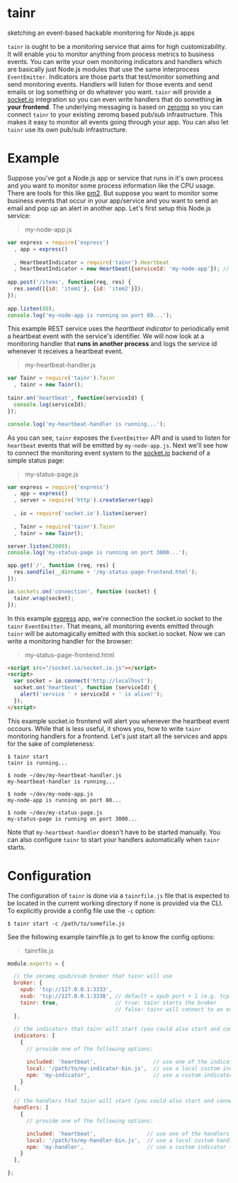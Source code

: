 tainr
=====

sketching an event-based hackable monitoring for Node.js apps

```tainr``` is ought to be a monitoring service that aims for high customizability. It will enable you to monitor anything from process metrics to business events. You can write your own monitoring indicators and handlers which are basically just Node.js modules that use the same interprocess ```EventEmitter```. Indicators are those parts that test/monitor something and send monitoring events. Handlers will listen for those events and send emails or log something or do whatever you want. ```tainr``` will provide a [socket.io](http://socket.io) integration so you can even write handlers that do something **in your frontend**. The underlying messaging is based on [zeromq](http://zeromq.org) so you can connect ```tainr``` to your existing zeromq based pub/sub infrastructure. This makes it easy to monitor all events going through your app. You can also let ```tainr``` use its own pub/sub infrastructure.

# Example

Suppose you've got a Node.js app or service that runs in it's own process and you want to monitor some process information like the CPU usage. There are tools for this like [pm2](https://github.com/Unitech/pm2). But suppose you want to monitor some business events that occur in your app/service and you want to send an email and pop up an alert in another app. Let's first setup this Node.js service:

> my-node-app.js

```js
var express = require('express')
  , app = express()
  
  , HeartbeatIndicator = require('tainr').Heartbeat
  , heartbeatIndicator = new Heartbeat({serviceId: 'my-node-app'}); // will periodically emit a heartbeat event;
 
app.post('/items', function(req, res) {
  res.send([{id: 'item1'}, {id: 'item2'}]);
});
 
app.listen(80);
console.log('my-node-app is running on port 80...');
```

This example REST service uses the *heartbeat indicator* to periodically emit a heartbeat event with the service's identifier. We will now look at a monitoring handler that **runs in another process** and logs the service id whenever it receives a heartbeat event.

> my-heartbeat-handler.js

```js
var Tainr = require('tainr').Tainr
  , tainr = new Tainr();
  
tainr.on('heartbeat', function(serviceId) {
  console.log(serviceId);
});

console.log('my-heartbeat-handler is running...');
```

As you can see, ```tainr``` exposes the ```EventEmitter``` API and is used to listen for ```heartbeat``` events that will be emitted by ```my-node-app.js```. Next we'll see how to connect the monitoring event system to the [socket.io](http://socket.io) backend of a simple status page:

> my-status-page.js

```js
var express = require('express')
  , app = express()
  , server = require('http').createServer(app)
  
  , io = require('socket.io').listen(server)
  
  , Tainr = require('tainr').Tainr
  , tainr = new Tainr();

server.listen(3000);
console.log('my-status-page is running on port 3000...');

app.get('/', function (req, res) {
  res.sendfile(__dirname + '/my-status-page-frontend.html');
});

io.sockets.on('connection', function (socket) {
  tainr.wrap(socket);
});
```

In this example [express](http://expressjs.com) app, we're connection the socket.io socket to the ```tainr``` ```EventEmitter```. That means, all monitoring events emitted through ```tainr``` will be automagically emitted with this socket.io socket. Now we can write a monitoring handler for the browser:

> my-status-page-frontend.html

```html
<script src="/socket.io/socket.io.js"></script>
<script>
  var socket = io.connect('http://localhost');
  socket.on('heartbeat', function (serviceId) {
    alert('service ' + serviceId + ' is alive!');
  });
</script>
```

This example socket.io frontend will alert you whenever the heartbeat event occours. While that is less useful, it shows you, how to write ```tainr``` monitoring handlers for a frontend. Let's just start all the services and apps for the sake of completeness:

    $ tainr start
    tainr is running...
    
    $ node ~/dev/my-heartbeat-handler.js
    my-heartbeat-handler is running...
    
    $ node ~/dev/my-node-app.js
    my-node-app is running on port 80...
    
    $ node ~/dev/my-status-page.js
    my-status-page is running on port 3000...

Note that ```my-heartbeat-handler``` doesn't have to be started manually. You can also configure ```tainr``` to start your handlers automatically when ```tainr``` starts.

# Configuration

The configuration of ```tainr``` is done via a ```tainrfile.js``` file that is expected to be located in the current working directory if none is provided via the CLI. To explicitly provide a config file use the ```-c``` option:

    $ tainr start -c /path/to/somefile.js

See the following example tainrfile.js to get to know the config options:

> tainrfile.js

```js
module.exports = {

  // the zeromq xpub/xsub broker that tainr will use
  broker: {
    xpub: 'tcp://127.0.0.1:3333',
    xsub: 'tcp://127.0.0.1:3338', // default = xpub port + 1 (e.g. tcp://127.0.0.1:3334)
    tainr: true,                  // true: tainr starts the broker
                                  // false: tainr will connect to an existing broker
  },
  
  // the indicators that tainr will start (you could also start and connect some the broker yourself)
  indicators: [
    {
      // provide one of the following options:

      included: 'heartbeat',                  // use one of the indicators that tainr brings
      local: '/path/to/my-indicator-bin.js',  // use a local custom indicator
      npm: 'my-indicator',                    // use a custom indicator fetched via npm
    }
  ],

  // the handlers that tainr will start (you could also start and connect some the broker yourself)
  handlers: [
    {
      // provide one of the following options:

      included: 'heartbeat',                // use one of the handlers that tainr brings
      local: '/path/to/my-handler-bin.js',  // use a local custom handler
      npm: 'my-handler',                    // use a custom indicator fetched via npm
    }
  ],

};
```